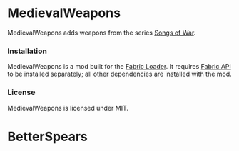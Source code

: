 # MedievalWeapons
MedievalWeapons adds weapons from the series [Songs of War](https://youtu.be/yCNUP2NAt-A).

### Installation
MedievalWeapons is a mod built for the [Fabric Loader](https://fabricmc.net/). It requires [Fabric API](https://www.curseforge.com/minecraft/mc-mods/fabric-api) to be installed separately; all other dependencies are installed with the mod.

### License
MedievalWeapons is licensed under MIT.
# BetterSpears
